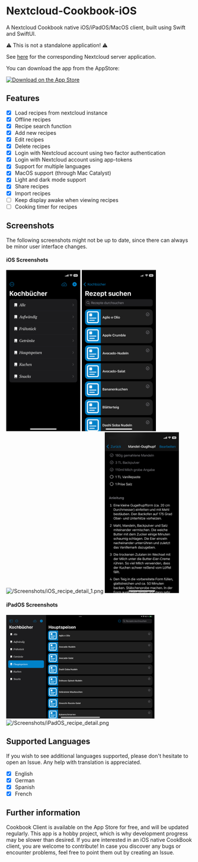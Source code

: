 # Nextcloud-Cookbook-iOS

A Nextcloud Cookbook native iOS/iPadOS/MacOS client, built using Swift and SwiftUI.

:warning: This is not a standalone application! :warning:

See [here](https://github.com/nextcloud/cookbook) for the corresponding Nextcloud server application.

You can download the app from the AppStore:
  
[<img src="https://tools.applemediaservices.com/api/badges/download-on-the-app-store/black/en-us" alt="Download on the App Store" height="80" width="160">](https://apps.apple.com/de/app/cookbook-client/id6467141985)


## Features

- [x] Load recipes from nextcloud instance
- [x] Offline recipes
- [x] Recipe search function
- [x] Add new recipes
- [x] Edit recipes
- [x] Delete recipes
- [x] Login with Nextcloud account using two factor authentication
- [x] Login with Nextcloud account using app-tokens
- [x] Support for multiple languages
- [x] MacOS support (through Mac Catalyst)
- [x] Light and dark mode support
- [x] Share recipes
- [x] Import recipes
- [ ] Keep display awake when viewing recipes
- [ ] Cooking timer for recipes

## Screenshots

The following screenshots might not be up to date, since there can always be minor user interface changes.

#### iOS Screenshots

<img src="/Screenshots/iOS_cookbooks.png" alt="/Screenshots/iOS_cookbooks.png" width="200"/> <img src="/Screenshots/iOS_recipes.png" alt="/Screenshots/iOS_recipes.png" width="200"/> <img src="/Screenshots/iOS_recipe_detail_1.png" alt="/Screenshots/iOS_recipe_detail_1.png" width="200"/> <img src="/Screenshots/iOS_recipe_detail_2.png" alt="/Screenshots/iOS_recipe_detail_2.png" width="200"/>

#### iPadOS Screenshots

<img src="/Screenshots/iPadOS_cookbooks_recipes.png" alt="/Screenshots/iPadOS_cookbooks_recipes.png" width="400"/> <img src="/Screenshots/iPadOS_recipe_detail.png" alt="/Screenshots/iPadOS_recipe_detail.png" width="400"/>

## Supported Languages

If you wish to see additional languages supported, please don't hesitate to open an Issue. Any help with translation is appreciated.

- [x] English
- [x] German
- [x] Spanish
- [x] French

## Further information

Cookbook Client is available on the App Store for free, and will be updated regularly. This app is a hobby project, which is why development progress may be slower than desired. If you are interested in an iOS native CookBook client, you are welcome to contribute! In case you discover any bugs or encounter problems, feel free to point them out by creating an Issue.
